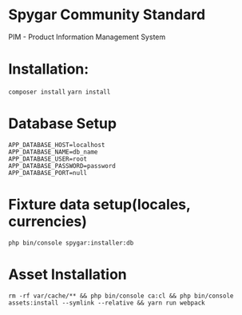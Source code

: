 # Spygar Community Standard
 PIM - Product Information Management System
# Installation:
`composer install`
`yarn install`

# Database Setup
    APP_DATABASE_HOST=localhost
    APP_DATABASE_NAME=db_name
    APP_DATABASE_USER=root
    APP_DATABASE_PASSWORD=password
    APP_DATABASE_PORT=null

# Fixture data setup(locales, currencies)
`php bin/console spygar:installer:db`

# Asset Installation
`rm -rf var/cache/** && php bin/console ca:cl && php bin/console assets:install --symlink --relative && yarn run webpack`
